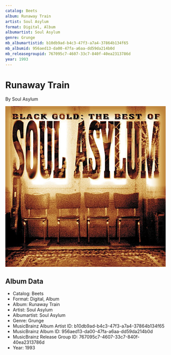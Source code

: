 ```yaml
---
catalog: Beets
album: Runaway Train
artist: Soul Asylum
format: Digital, Album
albumartist: Soul Asylum
genre: Grunge
mb_albumartistid: b10db9ad-b4c3-47f3-a7a4-37864b134f65
mb_albumid: 956aed13-da00-47fa-a6aa-dd59da214b0d
mb_releasegroupid: 767095c7-4607-33c7-840f-40ea2313786d
year: 1993
---
```


# Runaway Train

By Soul Asylum

![](../../assets/beetscovers/Soul_Asylum-Runaway_Train.jpg)

## Album Data

- Catalog: Beets
- Format: Digital, Album
- Album: Runaway Train
- Artist: Soul Asylum
- Albumartist: Soul Asylum
- Genre: Grunge
- MusicBrainz Album Artist ID: b10db9ad-b4c3-47f3-a7a4-37864b134f65
- MusicBrainz Album ID: 956aed13-da00-47fa-a6aa-dd59da214b0d
- MusicBrainz Release Group ID: 767095c7-4607-33c7-840f-40ea2313786d
- Year: 1993

